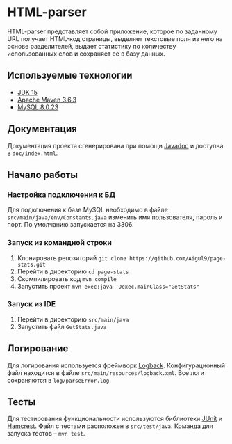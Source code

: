 # HTML-parser
HTML-parser представляет собой приложение, которое по заданному URL получает HTML-код страницы, выделяет текстовые поля из него на основе разделителей, выдает статистику по количеству использованных слов и сохраняет ее в базу данных.

## Используемые технологии
- [JDK 15](https://docs.oracle.com/en/java/javase/15/)
- [Apache Maven 3.6.3](https://maven.apache.org/)
- [MySQL 8.0.23](https://www.mysql.com/)

## Документация
Документация проекта сгенерирована при помощи [Javadoc](https://docs.oracle.com/javase/8/docs/technotes/tools/windows/javadoc.html) и доступна в ```doc/index.html```.

## Начало работы

### Настройка подключения к БД
Для подключения к базе MySQL необходимо в файле ```src/main/java/env/Constants.java``` изменить имя пользователя, пароль и порт. По умолчанию запускается на 3306.

### Запуск из командной строки
1. Клонировать репозиторий ```git clone https://github.com/Aigul9/page-stats.git```
2. Перейти в директорию ```cd page-stats```
3. Скомпилировать код ```mvn compile```
4. Запустить проект ```mvn exec:java -Dexec.mainClass="GetStats"```

### Запуск из IDE
1. Перейти в директорию ```src/main/java```
2. Запустить файл ```GetStats.java```

## Логирование
Для логирования используется фреймворк [Logback](http://logback.qos.ch/). Конфигурационный файл находится в файле ```src/main/resources/logback.xml```. Все логи сохраняются в ```log/parseError.log```.

## Тесты
Для тестирования функциональности используются библиотеки [JUnit](https://junit.org/junit5/) и [Hamcrest](http://hamcrest.org/JavaHamcrest/). Файл с тестами расположен в ```src/test/java```. Команда для запуска тестов – ```mvn test```.
